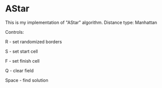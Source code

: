 # AStar
This is my implementation of "AStar" algorithm.
Distance type: Manhattan 

Controls:

R - set randomized borders

S - set start cell

F - set finish cell

Q - clear field

Space - find solution
